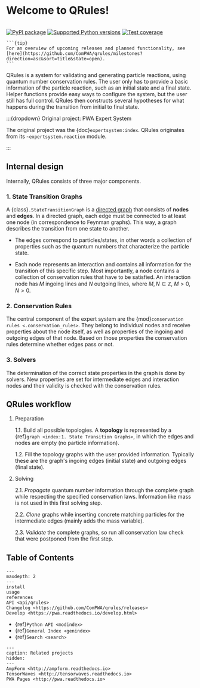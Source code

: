 # Welcome to QRules!

```{title} Welcome

```

[![PyPI package](https://badge.fury.io/py/qrules.svg)](https://pypi.org/project/qrules)
[![Supported Python versions](https://img.shields.io/pypi/pyversions/qrules)](https://pypi.org/project/qrules)
[![Test coverage](https://codecov.io/gh/ComPWA/qrules/branch/main/graph/badge.svg?token=PPRMC5E6SX)](https://codecov.io/gh/ComPWA/qrules)

<!-- [![Codacy Badge](https://codecov.io/gh/ComPWA/qrules/branch/main/graph/badge.svg?token=PPRMC5E6SX)](https://www.codacy.com/gh/ComPWA/qrules) -->

````{margin}
```{tip}
For an overview of upcoming releases and planned functionality, see
[here](https://github.com/ComPWA/qrules/milestones?direction=asc&sort=title&state=open).
```
````

QRules is a system for validating and generating particle reactions, using
quantum number conservation rules. The user only has to provide a basic
information of the particle reaction, such as an initial state and a final
state. Helper functions provide easy ways to configure the system, but the user
still has full control. QRules then constructs several hypotheses for what
happens during the transition from initial to final state.

:::{dropdown} Original project: PWA Expert System

The original project was the {doc}`expertsystem:index`. QRules originates from
its `~expertsystem.reaction` module.

:::

## Internal design

Internally, QRules consists of three major components.

### 1. State Transition Graphs

A {class}`.StateTransitionGraph` is a
[directed graph](https://en.wikipedia.org/wiki/Directed_graph) that consists of
**nodes** and **edges**. In a directed graph, each edge must be connected to at
least one node (in correspondence to Feynman graphs). This way, a graph
describes the transition from one state to another.

- The edges correspond to particles/states, in other words a collection of
  properties such as the quantum numbers that characterize the particle state.

- Each node represents an interaction and contains all information for the
  transition of this specific step. Most importantly, a node contains a
  collection of conservation rules that have to be satisfied. An interaction
  node has $M$ ingoing lines and $N$ outgoing lines, where
  $M,N \in \mathbb{Z}$, $M > 0, N > 0$.

### 2. Conservation Rules

The central component of the expert system are the
{mod}`conservation rules <.conservation_rules>`. They belong to individual
nodes and receive properties about the node itself, as well as properties of
the ingoing and outgoing edges of that node. Based on those properties the
conservation rules determine whether edges pass or not.

### 3. Solvers

The determination of the correct state properties in the graph is done by
solvers. New properties are set for intermediate edges and interaction nodes
and their validity is checked with the conservation rules.

## QRules workflow

1. Preparation

   1.1. Build all possible topologies. A **topology** is represented by a
   {ref}`graph <index:1. State Transition Graphs>`, in which the edges and
   nodes are empty (no particle information).

   1.2. Fill the topology graphs with the user provided information. Typically
   these are the graph's ingoing edges (initial state) and outgoing edges
   (final state).

2. Solving

   2.1. _Propagate_ quantum number information through the complete graph while
   respecting the specified conservation laws. Information like mass is not
   used in this first solving step.

   2.2. _Clone_ graphs while inserting concrete matching particles for the
   intermediate edges (mainly adds the mass variable).

   2.3. _Validate_ the complete graphs, so run all conservation law check that
   were postponed from the first step.

## Table of Contents

```{toctree}
---
maxdepth: 2
---
install
usage
references
API <api/qrules>
Changelog <https://github.com/ComPWA/qrules/releases>
Develop <https://pwa.readthedocs.io/develop.html>
```

- {ref}`Python API <modindex>`
- {ref}`General Index <genindex>`
- {ref}`Search <search>`

```{toctree}
---
caption: Related projects
hidden:
---
AmpForm <http://ampform.readthedocs.io>
TensorWaves <http://tensorwaves.readthedocs.io>
PWA Pages <http://pwa.readthedocs.io>
```
